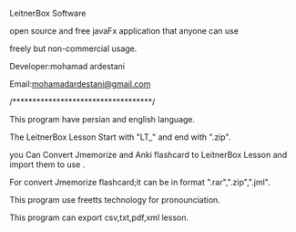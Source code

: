 LeitnerBox Software

open source and free javaFx application that anyone can use

freely but non-commercial usage.

Developer:mohamad ardestani

Email:mohamadardestani@gmail.com

/***********************************/

This program have persian and english language.

The LeitnerBox Lesson Start with "LT_" and end with ".zip".

you Can Convert Jmemorize and Anki flashcard to LeitnerBox Lesson and import them to use .

For convert Jmemorize flashcard;it can be in format ".rar",".zip",".jml".

This program use freetts technology for pronounciation.

This program can export csv,txt,pdf,xml lesson.
